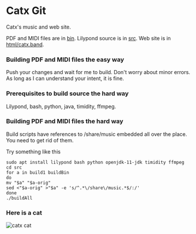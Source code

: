 # Catx Git
Catx's music and web site.

PDF and MIDI files are in [bin](bin).
Lilypond source is in [src](src).
Web site is in [html/catx.band](html/catx.band).

### Building PDF and MIDI files the easy way

Push your changes and wait for me to build.  Don't worry about minor errors.  As long as I can understand your intent, it is fine.

### Prerequisites to build source the hard way

Lilypond, bash, python, java, timidity, ffmpeg.

### Building PDF and MIDI files the hard way

Build scripts have references to /share/music embedded all over the place.  You need to get rid of them.

Try something like this

```
sudo apt install lilypond bash python openjdk-11-jdk timidity ffmpeg
cd src
for a in build1 buildBin
do
mv "$a" "$a-orig"
sed <"$a-orig" >"$a" -e 's/^.*\/share\/music.*$/:/'
done
./buildAll
```

### Here is a cat

![catx cat](http://catx.band/catx.jpg)

